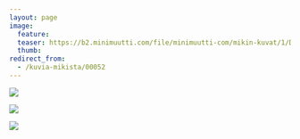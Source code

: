 ```yaml
---
layout: page
image:
  feature:
  teaser: https://b2.minimuutti.com/file/minimuutti-com/mikin-kuvat/1/DSC30282-245px.jpg
  thumb:
redirect_from:
  - /kuvia-mikista/00052
---
```


[![](https://b2.minimuutti.com/file/minimuutti-com/mikin-kuvat/1/DSC30333-800px.jpg)](https://dl.dropboxusercontent.com/sh/ea1wtnz7z734o12/AAB2hBLdjqy7VQYshs9hryWDa/mikin-kuvat/1/DSC30333.JPG)

[![](https://b2.minimuutti.com/file/minimuutti-com/mikin-kuvat/1/DSC30289-800px.jpg)](https://dl.dropboxusercontent.com/sh/ea1wtnz7z734o12/AAAs76GYx8sK4mLfFAzKVP2va/mikin-kuvat/1/DSC30289.JPG)

[![](https://b2.minimuutti.com/file/minimuutti-com/mikin-kuvat/1/DSC30282-800px.jpg)](https://dl.dropboxusercontent.com/sh/ea1wtnz7z734o12/AAA66oDzDK5UFm3LhT05n7J3a/mikin-kuvat/1/DSC30282.JPG)
